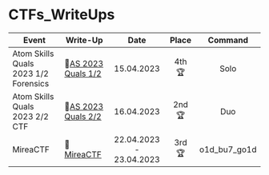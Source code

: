 # CTFs_WriteUps


| Event                                | Write-Up                                                                                       | Date                    | Place            | Command   |
| ------------------------------------ | ---------------------------------------------------------------------------------------------- | :---------------------: | :--------------: |  :-------: |
| Atom Skills Quals 2023 1/2 Forensics | :green_book:[AS 2023 Quals 1/2](../main/Atom-Skills-2023-qs/Atom-Skills-2023-qs-forensics.md)  | 15.04.2023              | 4th  :trophy:          | Solo      |
| Atom Skills Quals 2023 2/2 CTF       | :green_book:[AS 2023 Quals 2/2](../main/Atom-Skills-2023-qs/Atom-Skills-2023-qs-CTF.md)        | 16.04.2023              | 2nd  :trophy:          | Duo       |
| MireaCTF                             | :green_book:[MireaCTF](../main/Atom-Skills-2023-qs/Atom-Skills-2023-qs-CTF.md)                 | 22.04.2023 - 23.04.2023 | 3rd  :trophy: | o1d_bu7_go1d |
